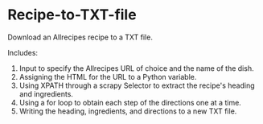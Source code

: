 # Recipe-to-TXT-file
Download an Allrecipes recipe to a TXT file.

Includes:

1) Input to specify the Allrecipes URL of choice and the name of the dish.
2) Assigning the HTML for the URL to a Python variable.
3) Using XPATH through a scrapy Selector to extract the recipe's heading and ingredients.
4) Using a for loop to obtain each step of the directions one at a time.
5) Writing the heading, ingredients, and directions to a new TXT file.
